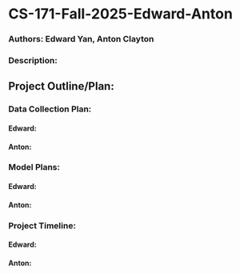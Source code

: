 # CS-171-Fall-2025-Edward-Anton

### Authors: Edward Yan, Anton Clayton

### Description:

## Project Outline/Plan:
### Data Collection Plan:
#### Edward:
#### Anton:

### Model Plans:
#### Edward:
#### Anton:

### Project Timeline:
#### Edward:
#### Anton:
